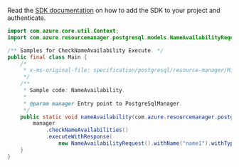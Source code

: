 Read the [SDK documentation](https://github.com/Azure/azure-sdk-for-java/blob/azure-resourcemanager-postgresql_1.0.2/sdk/postgresql/azure-resourcemanager-postgresql/README.md) on how to add the SDK to your project and authenticate.

```java
import com.azure.core.util.Context;
import com.azure.resourcemanager.postgresql.models.NameAvailabilityRequest;

/** Samples for CheckNameAvailability Execute. */
public final class Main {
    /*
     * x-ms-original-file: specification/postgresql/resource-manager/Microsoft.DBforPostgreSQL/stable/2017-12-01/examples/CheckNameAvailability.json
     */
    /**
     * Sample code: NameAvailability.
     *
     * @param manager Entry point to PostgreSqlManager.
     */
    public static void nameAvailability(com.azure.resourcemanager.postgresql.PostgreSqlManager manager) {
        manager
            .checkNameAvailabilities()
            .executeWithResponse(
                new NameAvailabilityRequest().withName("name1").withType("Microsoft.DBforPostgreSQL"), Context.NONE);
    }
}
```
